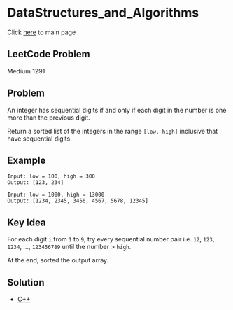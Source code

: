 # DataStructures_and_Algorithms
Click [here](../../README.md) to main page

## LeetCode Problem
Medium 1291

## Problem
An integer has sequential digits if and only if each digit in the number is one more than the previous digit.

Return a sorted list of the integers in the range `[low, high]` inclusive that have sequential digits.

## Example
```
Input: low = 100, high = 300
Output: [123, 234]

Input: low = 1000, high = 13000
Output: [1234, 2345, 3456, 4567, 5678, 12345]
```

## Key Idea
For each digit `i` from `1` to `9`, try every sequential number pair i.e. `12`, `123`, `1234`, ..., `123456789` until the number > `high`.

At the end, sorted the output array.

## Solution
- [C++](solution.cpp)